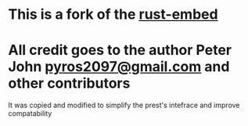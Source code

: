 # This is a fork of the [rust-embed](https://github.com/pyrossh/rust-embed)
# All credit goes to the author Peter John <pyros2097@gmail.com> and other contributors

It was copied and modified to simplify the prest's intefrace and improve compatability